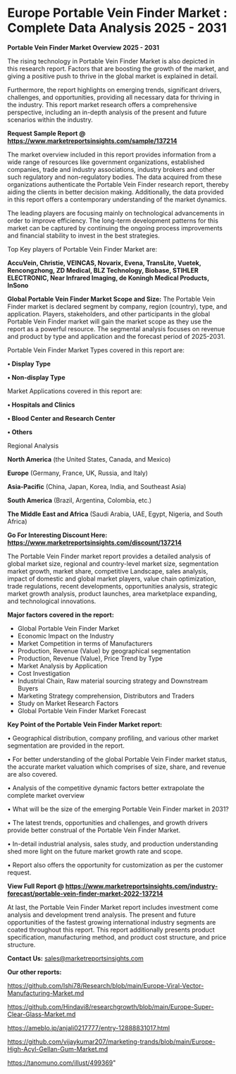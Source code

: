 # Europe Portable Vein Finder Market : Complete Data Analysis 2025 - 2031

<Strong> Portable Vein Finder Market Overview 2025 - 2031</strong>

The rising technology in Portable Vein Finder Market is also depicted in this research report. Factors that are boosting the growth of the market, and giving a positive push to thrive in the global market is explained in detail.

Furthermore, the report highlights on emerging trends, significant drivers, challenges, and opportunities, providing all necessary data for thriving in the industry. This report market research offers a comprehensive perspective, including an in-depth analysis of the present and future scenarios within the industry.

<strong>Request Sample Report @ <a href=https://www.marketreportsinsights.com/sample/137214>https://www.marketreportsinsights.com/sample/137214</a></strong>

The market overview included in this report provides information from a wide range of resources like government organizations, established companies, trade and industry associations, industry brokers and other such regulatory and non-regulatory bodies. The data acquired from these organizations authenticate the Portable Vein Finder research report, thereby aiding the clients in better decision making. Additionally, the data provided in this report offers a contemporary understanding of the market dynamics.

The leading players are focusing mainly on technological advancements in order to improve efficiency. The long-term development patterns for this market can be captured by continuing the ongoing process improvements and financial stability to invest in the best strategies.

Top Key players of Portable Vein Finder Market are:

<strong>AccuVein, Christie, VEINCAS, Novarix, Evena, TransLite, Vuetek, Rencongzhong, ZD Medical, BLZ Technology, Biobase, STIHLER ELECTRONIC, Near Infrared Imaging, de Koningh Medical Products, InSono</strong>

<strong><b>Global Portable Vein Finder Market Scope and Size:</b></strong>
The Portable Vein Finder market is declared segment by company, region (country), type, and application. Players, stakeholders, and other participants in the global Portable Vein Finder market will gain the market scope as they use the report as a powerful resource. The segmental analysis focuses on revenue and product by type and application and the forecast period of 2025-2031.

Portable Vein Finder Market Types covered in this report are:

<strong>• Display Type

• Non-display Type</strong>

Market Applications covered in this report are:

<strong>• Hospitals and Clinics

• Blood Center and Research Center

• Others</strong> 

Regional Analysis

<strong>North America</strong> (the United States, Canada, and Mexico)

<strong>Europe</strong> (Germany, France, UK, Russia, and Italy)

<strong>Asia-Pacific</strong> (China, Japan, Korea, India, and Southeast Asia)

<strong>South America</strong> (Brazil, Argentina, Colombia, etc.)

<strong>The Middle East and Africa</strong> (Saudi Arabia, UAE, Egypt, Nigeria, and South Africa)

<strong>Go For Interesting Discount Here: <a href=https://www.marketreportsinsights.com/discount/137214>https://www.marketreportsinsights.com/discount/137214</a></strong>

The Portable Vein Finder market report provides a detailed analysis of global market size, regional and country-level market size, segmentation market growth, market share, competitive Landscape, sales analysis, impact of domestic and global market players, value chain optimization, trade regulations, recent developments, opportunities analysis, strategic market growth analysis, product launches, area marketplace expanding, and technological innovations.

<strong><b>Major factors covered in the report:</b></strong>
<ul>
  <li>Global Portable Vein Finder Market </li>
  <li>Economic Impact on the Industry</li>
  <li>Market Competition in terms of Manufacturers</li>
  <li>Production, Revenue (Value) by geographical segmentation</li>
  <li>Production, Revenue (Value), Price Trend by Type</li>
  <li>Market Analysis by Application</li>
  <li>Cost Investigation</li>
  <li>Industrial Chain, Raw material sourcing strategy and Downstream Buyers</li>
  <li>Marketing Strategy comprehension, Distributors and Traders</li>
  <li>Study on Market Research Factors</li>
  <li>Global Portable Vein Finder Market Forecast</li>
</ul>

<strong><b>Key Point of the Portable Vein Finder Market report:</b></strong>

• Geographical distribution, company profiling, and various other market segmentation are provided in the report.

• For better understanding of the global Portable Vein Finder market status, the accurate market valuation which comprises of size, share, and revenue are also covered.

• Analysis of the competitive dynamic factors better extrapolate the complete market overview

• What will be the size of the emerging Portable Vein Finder market in 2031?

• The latest trends, opportunities and challenges, and growth drivers provide better construal of the Portable Vein Finder Market.

• In-detail industrial analysis, sales study, and production understanding shed more light on the future market growth rate and scope.

• Report also offers the opportunity for customization as per the customer request.

<strong><b>View Full Report @ <a href=https://www.marketreportsinsights.com/industry-forecast/portable-vein-finder-market-2022-137214>https://www.marketreportsinsights.com/industry-forecast/portable-vein-finder-market-2022-137214</a></b></strong>


At last, the Portable Vein Finder Market report includes investment come analysis and development trend analysis. The present and future opportunities of the fastest growing international industry segments are coated throughout this report. This report additionally presents product specification, manufacturing method, and product cost structure, and price structure.

<strong>Contact Us:</strong>
sales@marketreportsinsights.com

<strong>Our other reports:</strong>

<a href=https://github.com/Ishi78/Research/blob/main/Europe-Viral-Vector-Manufacturing-Market.md>https://github.com/Ishi78/Research/blob/main/Europe-Viral-Vector-Manufacturing-Market.md</a>

<a href=https://github.com/Hindavi8/researchgrowth/blob/main/Europe-Super-Clear-Glass-Market.md>https://github.com/Hindavi8/researchgrowth/blob/main/Europe-Super-Clear-Glass-Market.md</a>

<a href=https://ameblo.jp/anjali0217777/entry-12888831017.html>https://ameblo.jp/anjali0217777/entry-12888831017.html</a>

<a href=https://github.com/vijaykumar207/marketing-trands/blob/main/Europe-High-Acyl-Gellan-Gum-Market.md>https://github.com/vijaykumar207/marketing-trands/blob/main/Europe-High-Acyl-Gellan-Gum-Market.md</a>

<a href=https://tanomuno.com/illust/499369>https://tanomuno.com/illust/499369</a>"
